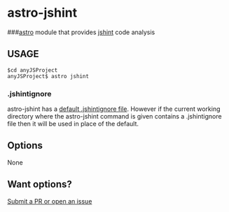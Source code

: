 # astro-jshint
###[astro](https://www.npmjs.com/package/astro) module that provides [jshint](https://www.npmjs.com/package/mocha) code analysis

## USAGE

```
$cd anyJSProject
anyJSProject$ astro jshint
```

### .jshintignore
astro-jshint has a [default .jshintignore file](https://github.com/CollinEstes/astro-jshint/blob/master/defaults/.jshintignore). However if the current working directory where the astro-jshint command is given contains a .jshintignore file then it will be used in place of the default.

## Options

None


## Want options?

[Submit a PR or open an issue](https://github.com/CollinEstes/astro-jshint)


